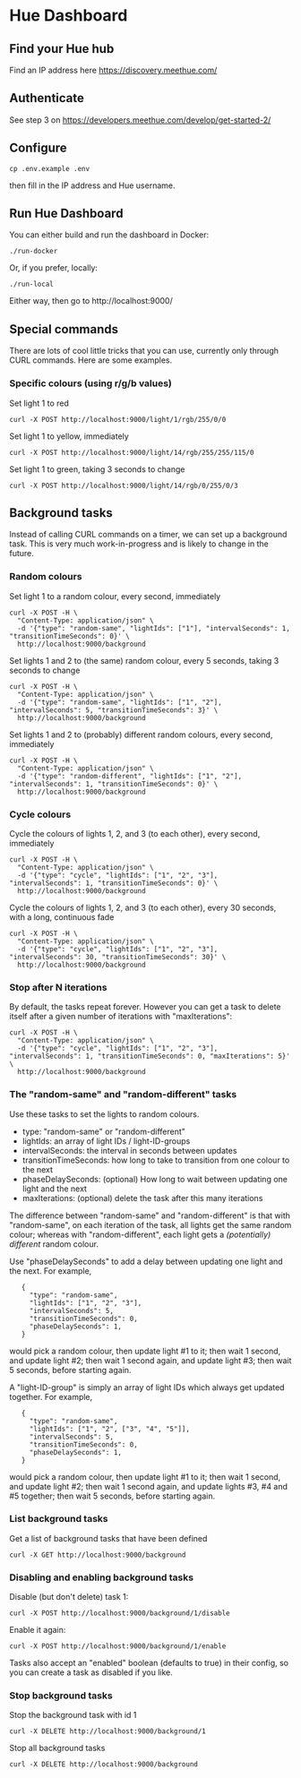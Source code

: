 # Hue Dashboard

## Find your Hue hub

Find an IP address here https://discovery.meethue.com/

## Authenticate

See step 3 on https://developers.meethue.com/develop/get-started-2/

## Configure

    cp .env.example .env

then fill in the IP address and Hue username.

## Run Hue Dashboard

You can either build and run the dashboard in Docker:

    ./run-docker

Or, if you prefer, locally:

    ./run-local

Either way, then go to http://localhost:9000/

## Special commands

There are lots of cool little tricks that you can use, currently only through CURL commands. Here are some examples.

### Specific colours (using r/g/b values)

Set light 1 to red

    curl -X POST http://localhost:9000/light/1/rgb/255/0/0

Set light 1 to yellow, immediately

    curl -X POST http://localhost:9000/light/14/rgb/255/255/115/0

Set light 1 to green, taking 3 seconds to change

    curl -X POST http://localhost:9000/light/14/rgb/0/255/0/3

## Background tasks

Instead of calling CURL commands on a timer, we can set up a background task. This is very much work-in-progress and is likely to change in the future.

### Random colours

Set light 1 to a random colour, every second, immediately

    curl -X POST -H \
      "Content-Type: application/json" \
      -d '{"type": "random-same", "lightIds": ["1"], "intervalSeconds": 1, "transitionTimeSeconds": 0}' \
      http://localhost:9000/background

Set lights 1 and 2 to (the same) random colour, every 5 seconds, taking 3 seconds to change

    curl -X POST -H \
      "Content-Type: application/json" \
      -d '{"type": "random-same", "lightIds": ["1", "2"], "intervalSeconds": 5, "transitionTimeSeconds": 3}' \
      http://localhost:9000/background

Set lights 1 and 2 to (probably) different random colours, every second, immediately

    curl -X POST -H \
      "Content-Type: application/json" \
      -d '{"type": "random-different", "lightIds": ["1", "2"], "intervalSeconds": 1, "transitionTimeSeconds": 0}' \
      http://localhost:9000/background

### Cycle colours

Cycle the colours of lights 1, 2, and 3 (to each other), every second, immediately

    curl -X POST -H \
      "Content-Type: application/json" \
      -d '{"type": "cycle", "lightIds": ["1", "2", "3"], "intervalSeconds": 1, "transitionTimeSeconds": 0}' \
      http://localhost:9000/background

Cycle the colours of lights 1, 2, and 3 (to each other), every 30 seconds, with a long, continuous fade

    curl -X POST -H \
      "Content-Type: application/json" \
      -d '{"type": "cycle", "lightIds": ["1", "2", "3"], "intervalSeconds": 30, "transitionTimeSeconds": 30}' \
      http://localhost:9000/background

### Stop after N iterations

By default, the tasks repeat forever. However you can get a task to
delete itself after a given number of iterations with "maxIterations":

    curl -X POST -H \
      "Content-Type: application/json" \
      -d '{"type": "cycle", "lightIds": ["1", "2", "3"], "intervalSeconds": 1, "transitionTimeSeconds": 0, "maxIterations": 5}' \
      http://localhost:9000/background

### The "random-same" and "random-different" tasks

Use these tasks to set the lights to random colours.

 * type: "random-same" or "random-different"
 * lightIds: an array of light IDs / light-ID-groups
 * intervalSeconds: the interval in seconds between updates
 * transitionTimeSeconds: how long to take to transition from one colour to the next
 * phaseDelaySeconds: (optional) How long to wait between updating one light and the next
 * maxIterations: (optional) delete the task after this many iterations

The difference between "random-same" and "random-different" is that
with "random-same", on each iteration of the task, all lights get the
same random colour; whereas with "random-different", each light gets a
_(potentially) different_ random colour.

Use "phaseDelaySeconds" to add a delay between updating one light and the next.
For example,
```
   {
     "type": "random-same",
     "lightIds": ["1", "2", "3"],
     "intervalSeconds": 5,
     "transitionTimeSeconds": 0,
     "phaseDelaySeconds": 1,
   }
```
would pick a random colour, then update light #1 to it; then wait 1 second,
and update light #2; then wait 1 second again, and update light #3; then wait
5 seconds, before starting again.

A "light-ID-group" is simply an array of light IDs which always get updated
together. For example,
```
   {
     "type": "random-same",
     "lightIds": ["1", "2", ["3", "4", "5"]],
     "intervalSeconds": 5,
     "transitionTimeSeconds": 0,
     "phaseDelaySeconds": 1,
   }
```
would pick a random colour, then update light #1 to it; then wait 1 second,
and update light #2; then wait 1 second again, and update lights #3, #4 and #5
together; then wait 5 seconds, before starting again.

### List background tasks

Get a list of background tasks that have been defined

    curl -X GET http://localhost:9000/background

### Disabling and enabling background tasks

Disable (but don't delete) task 1:

    curl -X POST http://localhost:9000/background/1/disable

Enable it again:

    curl -X POST http://localhost:9000/background/1/enable

Tasks also accept an "enabled" boolean (defaults to true) in their config,
so you can create a task as disabled if you like.

### Stop background tasks

Stop the background task with id 1

    curl -X DELETE http://localhost:9000/background/1

Stop all background tasks

    curl -X DELETE http://localhost:9000/background
